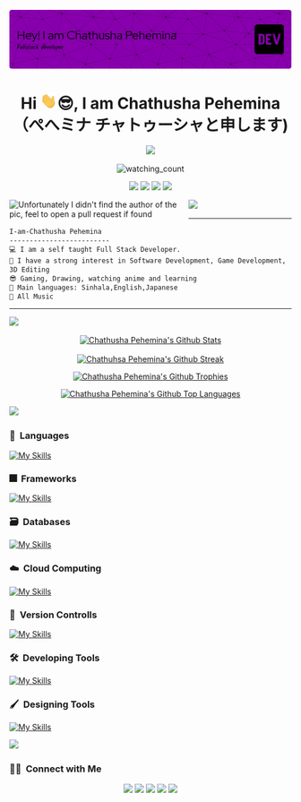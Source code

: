 ![Github Banner](./github-header-image.png)
<br>

<h1 align="center">Hi <img src="https://raw.githubusercontent.com/ABSphreak/ABSphreak/master/gifs/Hi.gif" width="30px">😎, I am Chathusha Pehemina （ぺへミナ チャトゥーシャと申します)</h1>
<p align="center">
  <a href="https://github.com/DenverCoder1/readme-typing-svg"><img src="https://readme-typing-svg.herokuapp.com?lines=Full+stack+Developer;Gamer;Graphic+Designer;Always%20learning%20new%20things&center=true&width=380&height=45d"></a>
</p>
<p align="center"> 
<img src="https://komarev.com/ghpvc/?username=Eternatus9999&color=red" alt="watching_count" />
</p>
<p align="center">
  <img src="https://img.shields.io/badge/Age-20-red" />
  <img src="https://img.shields.io/badge/Focus-Software%20Development-red" />
  <img src="https://img.shields.io/badge/Lives-Sri%20Lanka-red" />
  <img src="https://img.shields.io/badge/Languages-English%20%26%20Sinhala%20%26%20Japanese-red" />
</p>
<a href="https://www.youtube.com/watch?v=dQw4w9WgXcQ"><img src="https://user-images.githubusercontent.com/73097560/115834477-dbab4500-a447-11eb-908a-139a6edaec5c.gif"></a>
<img align="left" src="download.jpeg" alt="Unfortunately I didn't find the author of the pic, feel to open a pull request if found" width="320" />
<hr>

```
I-am-Chathusha Pehemina
-------------------------
💻 I am a self taught Full Stack Developer.
📝 I have a strong interest in Software Development, Game Development, 3D Editing
😎 Gaming, Drawing, watching anime and learning
🌟 Main languages: Sinhala,English,Japanese
🎵 All Music 
```
<hr>
<a href="https://www.youtube.com/watch?v=dQw4w9WgXcQ"><img src="https://user-images.githubusercontent.com/73097560/115834477-dbab4500-a447-11eb-908a-139a6edaec5c.gif"></a>

<p align="center">
  <a href="https://github.com/anuraghazra/github-readme-stats">
    <img alt="Chathusha Pehemina's Github Stats" src="https://github-readme-stats.vercel.app/api?username=Eternatus9999&show_icons=true&theme=shadow_red" height="200px"/>
  </a>
  <br><br>
  <a href="https://github.com/anuraghazra/github-readme-stats">
    <img alt="Chathuhsa Pehemina's Github Streak" src="https://github-readme-streak-stats.herokuapp.com/?user=Eternatus9999&theme=shadow_red" height="200px"/>
  </a>
</p>
<p align="center">
  <a href="https://github.com/anuraghazra/github-readme-stats">
    <img alt="Chathusha Pehemina's Github Trophies" src="https://github-profile-trophy.vercel.app/?username=Eternatus9999&theme=darkhub" height="200px"/>
  </a>
</p>
<p align="center">
  <a href="https://github.com/anuraghazra/github-readme-stats">
    <img alt="Chathusha Pehemina's Github Top Languages" src="https://github-readme-stats.vercel.app/api/top-langs/?username=Eternatus9999&theme=shadow_red" height="200px"/>
  </a>
</p>

<a href="https://www.youtube.com/watch?v=dQw4w9WgXcQ"><img src="https://user-images.githubusercontent.com/73097560/115834477-dbab4500-a447-11eb-908a-139a6edaec5c.gif"></a>

### 🏮 &nbsp;Languages 

[![My Skills](https://skillicons.dev/icons?i=python,java,html,css,js,bootstrap,dart&theme=dark)](https://skillicons.dev)

### 🎆 &nbsp;Frameworks 

[![My Skills](https://skillicons.dev/icons?i=spring,nodejs,angular,react,expressjs,flutter&theme=dark)](https://skillicons.dev)

### 🗃 &nbsp;Databases

[![My Skills](https://skillicons.dev/icons?i=mysql,hibernate&theme=dark)](https://skillicons.dev)

### ☁️ &nbsp;Cloud Computing

[![My Skills](https://skillicons.dev/icons?i=aws,netlify&theme=dark)](https://skillicons.dev)

### 🧰 &nbsp;Version Controlls

[![My Skills](https://skillicons.dev/icons?i=git,github,githubactions&theme=dark)](https://skillicons.dev)

### 🛠 &nbsp;Developing Tools 

[![My Skills](https://skillicons.dev/icons?i=idea,vscode,visualstudio,androidstudio,postman&theme=dark)](https://skillicons.dev)

### 🖌️ &nbsp;Designing Tools 

[![My Skills](https://skillicons.dev/icons?i=figma,photoshop,ae,pr&theme=dark)](https://skillicons.dev)

<a href="https://www.youtube.com/watch?v=dQw4w9WgXcQ"><img src="https://user-images.githubusercontent.com/73097560/115834477-dbab4500-a447-11eb-908a-139a6edaec5c.gif"></a>

### 🤝🏻 &nbsp;Connect with Me

<p align="center">
<a href="https://eternatus9999.github.io/Portfolio/"><img src="https://img.shields.io/badge/-chathushapehemina.com-3423A6?style=flat&logo=Google-Chrome&logoColor=white"/></a>
<a href="https://www.linkedin.com/in/chathusha-alagiyawanna-847980312/"><img src="https://img.shields.io/badge/Chathusha%20Pehemina%20Alagiyawanna-0077B5?style=flat&logo=Linkedin&logoColor=white"/></a>
<a href="outlook_BF57F039593266F6@outlook.com"><img src="https://img.shields.io/badge/-chathushapehemina@outlook.com-D14836?style=flat&logo=Gmail&logoColor=white"/></a>
<a href="https://www.instagram.com/kython_9999_cp/"><img src="https://img.shields.io/badge/-@ChathushaPehemina_-E4405F?style=flat&logo=Instagram&logoColor=white"/></a>
<a href="https://www.facebook.com/profile.php?id=100074103738483"><img src="https://img.shields.io/badge/-@ChathushaPehemina-1877F2?style=flat&logo=Facebook&logoColor=white"/></a>

</p>

